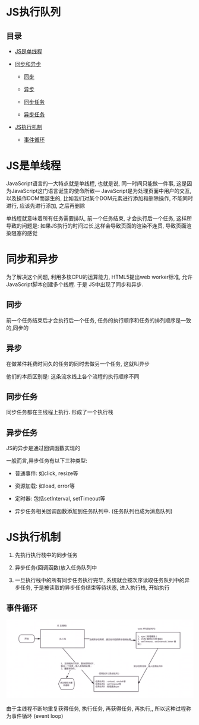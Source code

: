 # JS执行队列

## 目录

*   [JS是单线程](#js是单线程)

*   [同步和异步](#同步和异步)

    *   [同步](#同步)

    *   [异步](#异步)

    *   [同步任务](#同步任务)

    *   [异步任务](#异步任务)

*   [JS执行机制](#js执行机制)

    *   [事件循环](#事件循环)

# JS是单线程

JavaScript语言的一大特点就是单线程, 也就是说, 同一时间只能做一件事, 这是因为JavaScript这门语言诞生的使命所致— JavaScript是为处理页面中用户的交互, 以及操作DOM而诞生的, 比如我们对某个DOM元素进行添加和删除操作, 不能同时进行, 应该先进行添加, 之后再删除&#x20;

单线程就意味着所有任务需要排队, 前一个任务结束, 才会执行后一个任务, 这样所导致的问题是: 如果JS执行的时间过长,这样会导致页面的渲染不连贯, 导致页面渲染阻塞的感觉

# 同步和异步

为了解决这个问题, 利用多核CPU的运算能力, HTML5提出web worker标准, 允许JavaScript脚本创建多个线程. 于是 JS中出现了同步和异步.

## 同步

前一个任务结束后才会执行后一个任务, 任务的执行顺序和任务的排列顺序是一致的,同步的

## 异步

在做某件耗费时间久的任务的同时去做另一个任务, 这就叫异步

他们的本质区别是: 这条流水线上各个流程的执行顺序不同

## 同步任务

同步任务都在主线程上执行. 形成了一个执行栈

## 异步任务

JS的异步是通过回调函数实现的

一般而言,异步任务有以下三种类型:

*   普通事件: 如click, resize等

*   资源加载: 如load, error等

*   定时器: 包括setInterval, setTimeout等

*   异步任务相关回调函数添加到任务队列中. (任务队列也成为消息队列)

# JS执行机制

1.  先执行执行栈中的同步任务

2.  异步任务(回调函数)放入任务队列中

3.  一旦执行栈中的所有同步任务执行完毕, 系统就会按次序读取任务队列中的异步任务, 于是被读取的异步任务结束等待状态, 进入执行栈, 开始执行

## 事件循环

![](image/image_mdTAYLRZx0.png)

由于主线程不断地重复获得任务, 执行任务, 再获得任务, 再执行,, 所以这种过程称为事件循环 (event loop)
